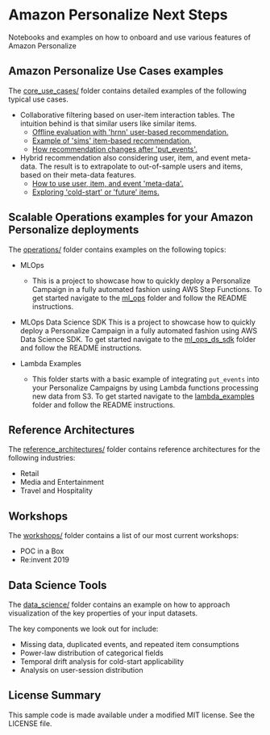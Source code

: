 # Amazon Personalize Next Steps

Notebooks and examples on how to onboard and use various features of Amazon Personalize

## Amazon Personalize Use Cases examples

The [core_use_cases/](core_use_cases/) folder contains detailed examples of the following typical use cases.

* Collaborative filtering based on user-item interaction tables. The intuition behind is that similar users like similar items.
  - [Offline evaluation with 'hrnn' user-based recommendation.](core_use_cases/personalize_temporal_holdout.ipynb)
  - [Example of 'sims' item-based recommendation.](core_use_cases/personalize_sims_smell_tests.ipynb)
  - [How recommendation changes after 'put_events'.](core_use_cases/personalize_putEvents_demo.ipynb)
* Hybrid recommendation also considering user, item, and event meta-data. The result is to extrapolate to out-of-sample users and items, based on their meta-data features.
  - [How to use user, item, and event 'meta-data'.](core_use_cases/personalize_metadata_example.ipynb)
  - [Exploring 'cold-start' or 'future' items.](core_use_cases/personalize_coldstart_demo.ipynb)

## Scalable Operations examples for your Amazon Personalize deployments

The [operations/](operations/) folder contains examples on the following topics:

* MLOps
    - This is a project to showcase how to quickly deploy a Personalize Campaign in a fully automated fashion using AWS Step Functions. To get started navigate to the [ml_ops](operations/ml_ops/) folder and follow the README instructions.
 
* MLOps Data Science SDK
This is a project to showcase how to quickly deploy a Personalize Campaign in a fully automated fashion using AWS Data Science SDK. To get started navigate to the [ml_ops_ds_sdk](operations/ml_ops_ds_sdk/) folder and follow the README instructions.
    
* Lambda Examples
    - This folder starts with a basic example of integrating `put_events` into your Personalize Campaigns by using Lambda functions processing new data from S3. To get started navigate to the [lambda_examples](operations/lambda_examples/) folder and follow the README instructions.

## Reference Architectures

The [reference_architectures/](reference_architectures/) folder contains reference architectures for the following industries:

* Retail
* Media and Entertainment
* Travel and Hospitality 

## Workshops

The [workshops/](workshops/) folder contains a list of our most current workshops:

* POC in a Box
* Re:invent 2019

## Data Science Tools

The [data_science/](data_science/) folder contains an example on how to approach visualization of the key properties of your input datasets.

The key components we look out for include:
- Missing data, duplicated events, and repeated item consumptions
- Power-law distribution of categorical fields
- Temporal drift analysis for cold-start applicability
- Analysis on user-session distribution

## License Summary

This sample code is made available under a modified MIT license. See the LICENSE file.
